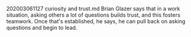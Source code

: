202003061127 curiosity and trust.md
Brian Glazer says that in a work situation, asking others a lot of questions builds trust, and this fosters teamwork. Once that's established, he says, he can pull back on asking questions and begin to lead.